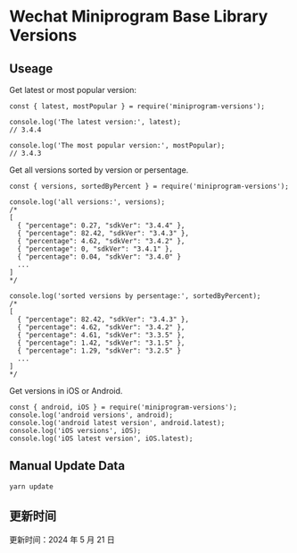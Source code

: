 
# Wechat Miniprogram Base Library Versions

## Useage

Get latest or most popular version:

```;
const { latest, mostPopular } = require('miniprogram-versions');

console.log('The latest version:', latest);
// 3.4.4

console.log('The most popular version:', mostPopular);
// 3.4.3

```

Get all versions sorted by version or persentage.

```
const { versions, sortedByPercent } = require('miniprogram-versions');

console.log('all versions:', versions);
/*
[
  { "percentage": 0.27, "sdkVer": "3.4.4" },
  { "percentage": 82.42, "sdkVer": "3.4.3" },
  { "percentage": 4.62, "sdkVer": "3.4.2" },
  { "percentage": 0, "sdkVer": "3.4.1" },
  { "percentage": 0.04, "sdkVer": "3.4.0" }
  ...
]
*/

console.log('sorted versions by persentage:', sortedByPercent);
/*
[
  { "percentage": 82.42, "sdkVer": "3.4.3" },
  { "percentage": 4.62, "sdkVer": "3.4.2" },
  { "percentage": 4.61, "sdkVer": "3.3.5" },
  { "percentage": 1.42, "sdkVer": "3.1.5" },
  { "percentage": 1.29, "sdkVer": "3.2.5" }
  ...
]
*/
```

Get versions in iOS or Android.

```
const { android, iOS } = require('miniprogram-versions');
console.log('android versions', android);
console.log('android latest version', android.latest);
console.log('iOS versions', iOS);
console.log('iOS latest version', iOS.latest);
```

## Manual Update Data

```
yarn update
```

## 更新时间

更新时间：2024 年 5 月 21 日
